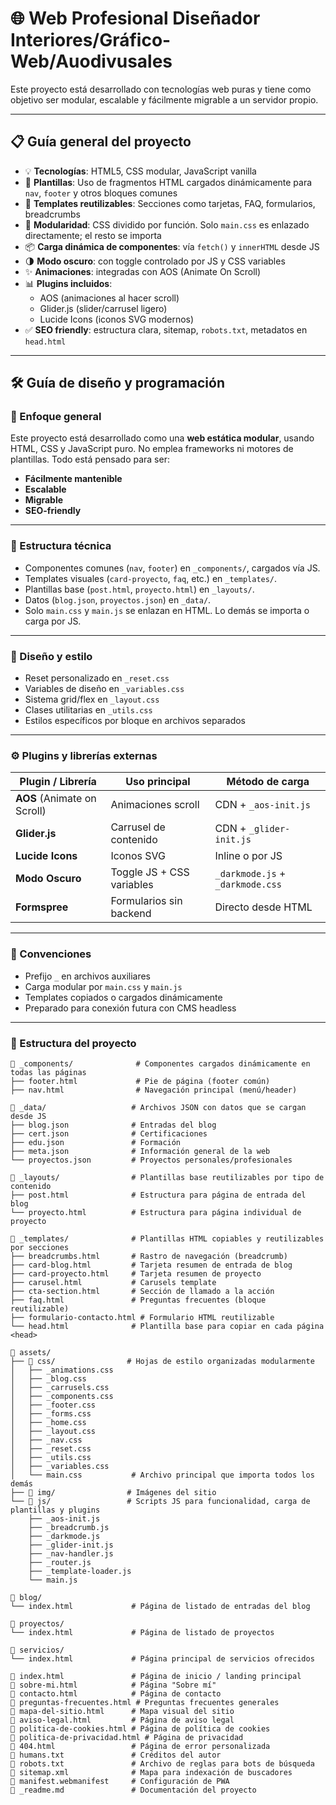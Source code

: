 # 🌐 Web Profesional Diseñador Interiores/Gráfico-Web/Auodivusales

Este proyecto está desarrollado con tecnologías web puras y tiene como objetivo ser modular, escalable y fácilmente migrable a un servidor propio.

---

## 📋 Guía general del proyecto

- 💡 **Tecnologías**: HTML5, CSS modular, JavaScript vanilla
- 🔁 **Plantillas**: Uso de fragmentos HTML cargados dinámicamente para `nav`, `footer` y otros bloques comunes
- 🧩 **Templates reutilizables**: Secciones como tarjetas, FAQ, formularios, breadcrumbs
- 🧠 **Modularidad**: CSS dividido por función. Solo `main.css` es enlazado directamente; el resto se importa
- 📦 **Carga dinámica de componentes**: vía `fetch()` y `innerHTML` desde JS
- 🌗 **Modo oscuro**: con toggle controlado por JS y CSS variables
- ✨ **Animaciones**: integradas con AOS (Animate On Scroll)
- 📊 **Plugins incluidos**:
  - AOS (animaciones al hacer scroll)
  - Glider.js (slider/carrusel ligero)
  - Lucide Icons (iconos SVG modernos)
- ✅ **SEO friendly**: estructura clara, sitemap, `robots.txt`, metadatos en `head.html`

---

## 🛠️ Guía de diseño y programación

### 🔧 Enfoque general

Este proyecto está desarrollado como una **web estática modular**, usando HTML, CSS y JavaScript puro. No emplea frameworks ni motores de plantillas. Todo está pensado para ser:

- **Fácilmente mantenible**
- **Escalable**
- **Migrable**
- **SEO-friendly**

---

### 🧱 Estructura técnica

- Componentes comunes (`nav`, `footer`) en `_components/`, cargados vía JS.
- Templates visuales (`card-proyecto`, `faq`, etc.) en `_templates/`.
- Plantillas base (`post.html`, `proyecto.html`) en `_layouts/`.
- Datos (`blog.json`, `proyectos.json`) en `_data/`.
- Solo `main.css` y `main.js` se enlazan en HTML. Lo demás se importa o carga por JS.

---

### 🎨 Diseño y estilo

- Reset personalizado en `_reset.css`
- Variables de diseño en `_variables.css`
- Sistema grid/flex en `_layout.css`
- Clases utilitarias en `_utils.css`
- Estilos específicos por bloque en archivos separados

---

### ⚙️ Plugins y librerías externas

| Plugin / Librería | Uso principal | Método de carga |
|-------------------|----------------|-----------------|
| **AOS** (Animate on Scroll) | Animaciones scroll | CDN + `_aos-init.js` |
| **Glider.js** | Carrusel de contenido | CDN + `_glider-init.js` |
| **Lucide Icons** | Iconos SVG | Inline o por JS |
| **Modo Oscuro** | Toggle JS + CSS variables | `_darkmode.js` + `_darkmode.css` |
| **Formspree** | Formularios sin backend | Directo desde HTML |

---

### 🧠 Convenciones

- Prefijo `_` en archivos auxiliares
- Carga modular por `main.css` y `main.js`
- Templates copiados o cargados dinámicamente
- Preparado para conexión futura con CMS headless


---

### 📁 Estructura del proyecto

```plaintext
📁 _components/              # Componentes cargados dinámicamente en todas las páginas
├── footer.html             # Pie de página (footer común)
├── nav.html                # Navegación principal (menú/header)

📁 _data/                   # Archivos JSON con datos que se cargan desde JS
├── blog.json              # Entradas del blog
├── cert.json              # Certificaciones
├── edu.json               # Formación
├── meta.json              # Información general de la web
└── proyectos.json         # Proyectos personales/profesionales

📁 _layouts/                # Plantillas base reutilizables por tipo de contenido
├── post.html              # Estructura para página de entrada del blog
└── proyecto.html          # Estructura para página individual de proyecto

📁 _templates/              # Plantillas HTML copiables y reutilizables por secciones
├── breadcrumbs.html       # Rastro de navegación (breadcrumb)
├── card-blog.html         # Tarjeta resumen de entrada de blog
├── card-proyecto.html     # Tarjeta resumen de proyecto
├── carusel.html           # Carusels template
├── cta-section.html       # Sección de llamado a la acción
├── faq.html               # Preguntas frecuentes (bloque reutilizable)
├── formulario-contacto.html # Formulario HTML reutilizable
└── head.html              # Plantilla base para copiar en cada página <head>

📁 assets/
├── 📁 css/                # Hojas de estilo organizadas modularmente
│   ├── _animations.css
│   ├── _blog.css
│   ├── _carrusels.css
│   ├── _components.css
│   ├── _footer.css
│   ├── _forms.css
│   ├── _home.css
│   ├── _layout.css
│   ├── _nav.css
│   ├── _reset.css
│   ├── _utils.css
│   ├── _variables.css
│   └── main.css           # Archivo principal que importa todos los demás
├── 📁 img/                # Imágenes del sitio
└── 📁 js/                 # Scripts JS para funcionalidad, carga de plantillas y plugins
    ├── _aos-init.js
    ├── _breadcrumb.js
    ├── _darkmode.js
    ├── _glider-init.js
    ├── _nav-handler.js
    ├── _router.js
    ├── _template-loader.js
    └── main.js

📁 blog/
└── index.html             # Página de listado de entradas del blog

📁 proyectos/
└── index.html             # Página de listado de proyectos

📁 servicios/
└── index.html             # Página principal de servicios ofrecidos

📄 index.html               # Página de inicio / landing principal
📄 sobre-mi.html            # Página "Sobre mí"
📄 contacto.html            # Página de contacto
📄 preguntas-frecuentes.html # Preguntas frecuentes generales
📄 mapa-del-sitio.html      # Mapa visual del sitio
📄 aviso-legal.html         # Página de aviso legal
📄 politica-de-cookies.html # Página de política de cookies
📄 politica-de-privacidad.html # Página de privacidad
📄 404.html                 # Página de error personalizada
📄 humans.txt               # Créditos del autor
📄 robots.txt               # Archivo de reglas para bots de búsqueda
📄 sitemap.xml              # Mapa para indexación de buscadores
📄 manifest.webmanifest     # Configuración de PWA
📄 _readme.md               # Documentación del proyecto
```
